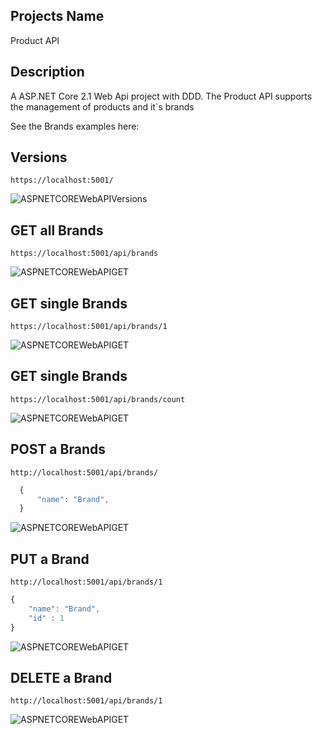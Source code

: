 ## Projects Name
Product API

## Description
A ASP.NET Core 2.1 Web Api project with DDD. The Product API supports the management of products and it`s brands

See the Brands examples here: 

## Versions

``` https://localhost:5001/ ```

![ASPNETCOREWebAPIVersions](./.github/versions.jpg)

## GET all Brands

``` https://localhost:5001/api/brands ```

![ASPNETCOREWebAPIGET](./.github/get.jpg)

## GET single Brands

``` https://localhost:5001/api/brands/1 ```

![ASPNETCOREWebAPIGET](./.github/getSingle.jpg)

## GET single Brands

``` https://localhost:5001/api/brands/count ```

![ASPNETCOREWebAPIGET](./.github/getCount.jpg)

## POST a Brands

``` http://localhost:5001/api/brands/ ```

```javascript
  {
      "name": "Brand",
  }
```

![ASPNETCOREWebAPIGET](./.github/post.jpg)

## PUT a Brand

``` http://localhost:5001/api/brands/1 ```

``` javascript
{
    "name": "Brand",
    "id" : 1
}
```

![ASPNETCOREWebAPIGET](./.github/put.jpg)


## DELETE a Brand

``` http://localhost:5001/api/brands/1 ```

![ASPNETCOREWebAPIGET](./.github/delete.jpg)
